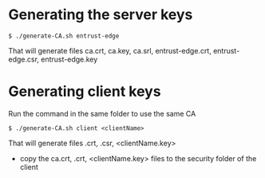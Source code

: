 Generating the server keys
==========================

`$ ./generate-CA.sh entrust-edge`

That will generate files ca.crt, ca.key, ca.srl, entrust-edge.crt,
entrust-edge.csr, entrust-edge.key

Generating client keys
======================

Run the command in the same folder to use the same CA

`$ ./generate-CA.sh client <clientName>`

That will generate files <clientName>.crt, <clientName>.csr, <clientName.key>

- copy the ca.crt, <clientName>.crt, <clientName.key> files to the security
folder of the client

